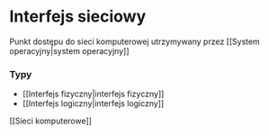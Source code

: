 # Interfejs sieciowy

Punkt dostępu do sieci komputerowej utrzymywany przez [[System operacyjny|system operacyjny]]

### Typy
- [[Interfejs fizyczny|interfejs fizyczny]]
- [[Interfejs logiczny|interfejs logiczny]]

[[Sieci komputerowe]]